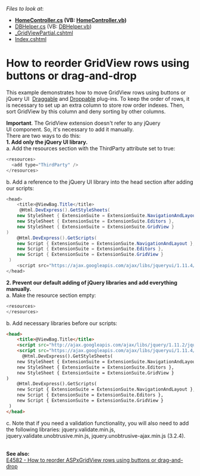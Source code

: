 <!-- default file list -->
*Files to look at*:

* **[HomeController.cs](./CS/DXWebApplication1/Controllers/HomeController.cs) (VB: [HomeController.vb](./VB/DXWebApplication1/Controllers/HomeController.vb))**
* [DBHelper.cs](./CS/DXWebApplication1/Models/DBHelper.cs) (VB: [DBHelper.vb](./VB/DXWebApplication1/Models/DBHelper.vb))
* [_GridViewPartial.cshtml](./CS/DXWebApplication1/Views/Home/_GridViewPartial.cshtml)
* [Index.cshtml](./CS/DXWebApplication1/Views/Home/Index.cshtml)
<!-- default file list end -->
# How to reorder GridView rows using buttons or drag-and-drop


This example demonstrates how to move GridView rows using buttons or jQuery UI  <a href="http://jqueryui.com/draggable/">Draggable</a> and <a href="http://jqueryui.com/droppable/">Droppable</a> plug-ins. To keep the order of rows, it is necessary to set up an extra column to store row order indexes. Then, sort GridView by this column and deny sorting by other columns.<br>
<p><strong>Important</strong>. The GridView extension doesn't refer to any jQuery UI component. So, it's necessary to add it manually.<br>There are two ways to do this:<br><strong>1. Add only the jQuery UI library.</strong><br>a. Add the resources section with the ThirdParty attribute set to true:</p>


```cs
<resources>
  <add type="ThirdParty" />
</resources>
```


<p>b. Add a reference to the jQuery UI library into the head section after adding our scripts:</p>


```cs
<head>
    <title>@ViewBag.Title</title>
     @Html.DevExpress().GetStyleSheets(
    new StyleSheet { ExtensionSuite = ExtensionSuite.NavigationAndLayout },
    new StyleSheet { ExtensionSuite = ExtensionSuite.Editors },
    new StyleSheet { ExtensionSuite = ExtensionSuite.GridView }
)
    @Html.DevExpress().GetScripts(
    new Script { ExtensionSuite = ExtensionSuite.NavigationAndLayout },
    new Script { ExtensionSuite = ExtensionSuite.Editors },
    new Script { ExtensionSuite = ExtensionSuite.GridView }
 )
    <script src="https://ajax.googleapis.com/ajax/libs/jqueryui/1.11.4/jquery-ui.min.js" type="text/javascript"></script>
</head>
```


<p><strong>2. Prevent our default adding of jQuery libraries and add everything manually.</strong><br>a. Make the resource section empty:</p>


```cs
<resources>
</resources>
```


<p>b. Add necessary libraries before our scripts:</p>


```html
<head>
    <title>@ViewBag.Title</title>
    <script src="http://ajax.googleapis.com/ajax/libs/jquery/1.11.2/jquery.min.js"></script>
    <script src="https://ajax.googleapis.com/ajax/libs/jqueryui/1.11.4/jquery-ui.min.js" type="text/javascript"></script>
      @Html.DevExpress().GetStyleSheets(
    new StyleSheet { ExtensionSuite = ExtensionSuite.NavigationAndLayout },
    new StyleSheet { ExtensionSuite = ExtensionSuite.Editors },
    new StyleSheet { ExtensionSuite = ExtensionSuite.GridView }
)
    @Html.DevExpress().GetScripts(
    new Script { ExtensionSuite = ExtensionSuite.NavigationAndLayout },
    new Script { ExtensionSuite = ExtensionSuite.Editors },
    new Script { ExtensionSuite = ExtensionSuite.GridView }
 )
</head>

```


<p>c. Note that if you need a validation functionality, you will also need to add the following libraries: jquery.validate.min.js, jquery.validate.unobtrusive.min.js, jquery.unobtrusive-ajax.min.js (3.2.4). </p>
<br><strong>See also:</strong><br><a href="https://www.devexpress.com/Support/Center/p/E4582">E4582 - How to reorder ASPxGridView rows using buttons or drag-and-drop</a>

<br/>


